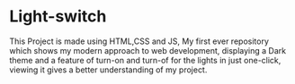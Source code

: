 # Light-switch
This Project is made using HTML,CSS and JS, My first ever repository which shows my modern approach to web development, displaying a Dark theme and a feature of turn-on and turn-of for the lights in just one-click, viewing it gives a better understanding of my project.
